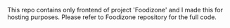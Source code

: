 This repo contains only frontend of project 'Foodizone' and I made this for hosting purposes. Please refer to Foodizone repository for the full code.
